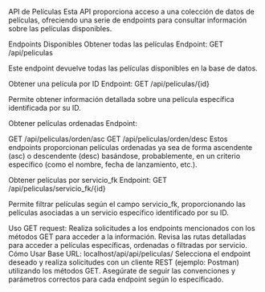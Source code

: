 API de Películas
Esta API proporciona acceso a una colección de datos de películas, ofreciendo una serie de endpoints para consultar información sobre las películas disponibles.

Endpoints Disponibles
Obtener todas las películas
Endpoint: GET /api/peliculas

Este endpoint devuelve todas las películas disponibles en la base de datos.

Obtener una película por ID
Endpoint: GET /api/peliculas/{id}

Permite obtener información detallada sobre una película específica identificada por su ID.

Obtener películas ordenadas
Endpoint:

GET /api/peliculas/orden/asc
GET /api/peliculas/orden/desc
Estos endpoints proporcionan películas ordenadas ya sea de forma ascendente (asc) o descendente (desc) basándose, probablemente, en un criterio específico (como el nombre, fecha de lanzamiento, etc.).

Obtener películas por servicio_fk
Endpoint: GET /api/peliculas/servicio_fk/{id}

Permite filtrar películas según el campo servicio_fk, proporcionando las películas asociadas a un servicio específico identificado por su ID.

Uso
GET request: Realiza solicitudes a los endpoints mencionados con los métodos GET para acceder a la información.
Revisa las rutas detalladas para acceder a películas específicas, ordenadas o filtradas por servicio.
Cómo Usar
Base URL: localhost/api/api/peliculas/
Selecciona el endpoint deseado y realiza solicitudes con un cliente REST (ejemplo: Postman) utilizando los métodos GET.
Asegúrate de seguir las convenciones y parámetros correctos para cada endpoint según lo especificado.


